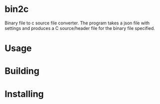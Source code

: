 # bin2c
Binary file to c source file converter. The program takes a json file with settings and produces a C source/header file for the binary file specified.

# Usage

# Building


# Installing


